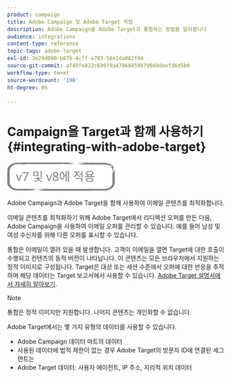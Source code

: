 ```yaml
---
product: campaign
title: Adobe Campaign 및 Adobe Target 작업
description: Adobe Campaign을 Adobe Target과 통합하는 방법을 알아봅니다
audience: integrations
content-type: reference
topic-tags: adobe-target
exl-id: 2e29d090-b87b-4cff-a703-58e1da082f04
source-git-commit: af40fe822c69979a478604595790d4deefd6d5b0
workflow-type: tm+mt
source-wordcount: '198'
ht-degree: 0%

---
```


# Campaign을 Target과 함께 사용하기{#integrating-with-adobe-target}

![](../../assets/common.svg)

Adobe Campaign과 Adobe Target을 함께 사용하여 이메일 콘텐츠를 최적화합니다.

이메일 콘텐츠를 최적화하기 위해 Adobe Target에서 리디렉션 오퍼를 만든 다음, Adobe Campaign을 사용하여 이메일 오퍼를 관리할 수 있습니다. 예를 들어 남성 및 여성 수신자를 위해 다른 오퍼를 표시할 수 있습니다.

통합은 이메일이 열려 있을 때 발생합니다. 고객이 이메일을 열면 Target에 대한 호출이 수행되고 컨텐츠의 동적 버전이 나타납니다. 이 콘텐츠는 모든 브라우저에서 지원하는 정적 이미지로 구성됩니다. Target은 대상 또는 세션 수준에서 오퍼에 대한 반응을 추적하며 해당 데이터는 Target 보고서에서 사용할 수 있습니다. [Adobe Target 설명서에서 자세히 알아보기](https://experienceleague.adobe.com/docs/target/using/integrate/campaign-and-target.html).


>[!NOTE]
>
>통합은 정적 이미지만 지원합니다. 나머지 콘텐츠는 개인화할 수 없습니다.

Adobe Target에서는 몇 가지 유형의 데이터를 사용할 수 있습니다.

* Adobe Campaign 데이터 마트의 데이터
* 사용된 데이터에 법적 제한이 없는 경우 Adobe Target의 방문자 ID에 연결된 세그먼트는
* Adobe Target 데이터: 사용자 에이전트, IP 주소, 지리적 위치 데이터
